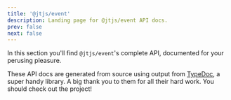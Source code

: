 ```yaml
---
title: '@jtjs/event'
description: Landing page for @jtjs/event API docs.
prev: false
next: false
---
```


In this section you'll find `@jtjs/event`'s complete API, documented for your perusing pleasure.

These API docs are generated from source using output from [TypeDoc](https://www.npmjs.com/package/typedoc), a super handy library. A big thank you to them for all their hard work. You should check out the project!
        